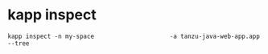 # kapp inspect
```
kapp inspect -n my-space                     -a tanzu-java-web-app.app --tree
```